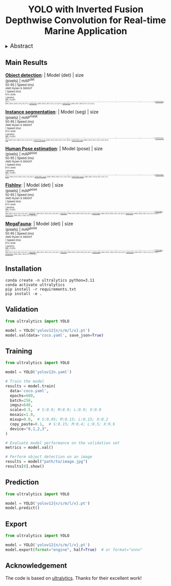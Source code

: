 

<div align="center">
<h1>YOLO with Inverted Fusion Depthwise Convolution for Real-time Marine Application</h1>
</div>

<details>
  <summary>
  <font size="+1">Abstract</font>
  </summary>
Efficient deep learning models are crucial for real-time computer vision on resource-constrained devices. This paper proposes the Inverted Fusion Depthwise Convolution (IFDWConv) module, integrating inverted bottleneck designs with structural re-parameterization for enhanced feature extraction and computational efficiency. Incorporated into YOLOv8, YOLOv11, and YOLOv12 within the Ultralytics framework, IFDWConv improves mean Average Precision (mAP) by over 1% on the COCO dataset across object detection, pose estimation, and instance segmentation. On marine datasets (FishInv and MegaFauna), our models achieve mAPs of 62% and 83%, surpassing baselines. Despite challenges with small objects and class confusion, IFDWConv offers a robust solution for efficient, high-performance vision tasks, particularly in underwater environments.
</details>


## Main Results

[**Object detection**](https://docs.ultralytics.com/tasks/detect/):
| Model (det)                                                                              | size<br><sup>(pixels) | mAP<sup>det<br>50-95 | Speed  (ms) <br><sup>AMD Ryzen 9 3900XT<br> | Speed  (ms) <br><sup>RTX 3090<br> | params<br><sup>(M) | FLOPs<br><sup>(G) |
| :------------------------------------------------------------------------------------| :--------------------: | :-------------------: | :---------------------: | :--------------------------------: | :-----------------: |
| [mYOLOv8n](https://github.com/thanhhvnqb/ultralytics-myolo-c2mb/releases/download/v1.0/myolov8n.pt) | 640                   | 39.8                 | 30.8                           | 4.9                           | 2.6                | 7.1              |
| [mYOLO11n](https://github.com/thanhhvnqb/ultralytics-myolo-c2mb/releases/download/v1.0/myolo11n.pt) | 640                   | 40.2                 | 30.7                              | 5.2                           | 2.7                | 6.7              |
| [mYOLO12n](https://github.com/thanhhvnqb/ultralytics-myolo-c2mb/releases/download/v1.0/myolo12n.pt) | 640                   | 41.0                 | 39.0                              | 8.7                           | 2.5                | 6.3              |

[**Instance segmentation**](https://docs.ultralytics.com/tasks/segment/):
| Model (seg)                                                                              | size<br><sup>(pixels) | mAP<sup>mask<br>50-95 | Speed  (ms) <br><sup>AMD Ryzen 9 3900XT<br> | Speed  (ms) <br><sup>RTX 3090<br> | params<br><sup>(M) | FLOPs<br><sup>(G) |
| :------------------------------------------------------------------------------------| :--------------------: | :-------------------: | :---------------------: | :--------------------------------: | :-----------------: |
| [mYOLOv8n-seg](https://github.com/thanhhvnqb/ultralytics-myolo-c2mb/releases/download/v1.0/myolov8n-seg.pt) | 640                   | 32.1                 | 46.5                           | 6.4                           | 2.9                | 11.0              |
| [mYOLO11n-pose](https://github.com/thanhhvnqb/ultralytics-myolo-c2mb/releases/download/v1.0/myolo11n-seg.pt) | 640                   | 32.5                 | 47.4                              | 8.2                           | 3.0                | 10.6              |
| [mYOLO12n-seg](https://github.com/thanhhvnqb/ultralytics-myolo-c2mb/releases/download/v1.0/myolo12n-seg.pt) | 640                   | 33.0                 | 55.7                              | 13.2                           | 2.8                | 10.2              |

[**Human Pose estimation**](https://docs.ultralytics.com/tasks/pose/):
| Model (pose)                                                                              | size<br><sup>(pixels) | mAP<sup>pose<br>50-95 | Speed  (ms) <br><sup>AMD Ryzen 9 3900XT<br> | Speed  (ms) <br><sup>RTX 3090<br> | params<br><sup>(M) | FLOPs<br><sup>(G) |
| :------------------------------------------------------------------------------------| :--------------------: | :-------------------: | :---------------------: | :--------------------------------: | :-----------------: |
| [mYOLOv8n-pose](https://github.com/thanhhvnqb/ultralytics-myolo-c2mb/releases/download/v1.0/myolov8n-pose.pt) | 640                   | 51.4                 | 43.0                           | 5.4                           | 2.9                | 8.0              |
| [mYOLO11n-pose](https://github.com/thanhhvnqb/ultralytics-myolo-c2mb/releases/download/v1.0/myolo11n-pose.pt) | 640                   | 49.9                 | 43.0                              | 5.7                           | 3.0                | 7.6              |
| [mYOLO12n-pose](https://github.com/thanhhvnqb/ultralytics-myolo-c2mb/releases/download/v1.0/myolo12n-pose.pt) | 640                   | 48.7                 | 51.9                              | 10.1                           | 2.8                | 7.2              |

[**FishInv**](https://github.com/Orange-OpenSource/marine-detect):
| Model (det)                                                                              | size<br><sup>(pixels) | mAP<sup>pose<br>50-95 | Speed  (ms) <br><sup>AMD Ryzen 9 3900XT<br> | Speed  (ms) <br><sup>RTX 3090<br> | params<br><sup>(M) | FLOPs<br><sup>(G) |
| :------------------------------------------------------------------------------------| :--------------------: | :-------------------: | :---------------------: | :--------------------------------: | :-----------------: |
| [YOLOv8n](https://github.com/thanhhvnqb/ultralytics-myolo-c2mb/releases/download/v1.0/yolov8n-FishInv.pt) | 640                   | 60.1                 | 25.3                           | 4.8                           | 3.0                | 8.1              |
| [YOLO11n](https://github.com/thanhhvnqb/ultralytics-myolo-c2mb/releases/download/v1.0/yolo11n-FishInv.pt) | 640                   | 61.7                 | 32.5                           | 6.1                           | 2.6                | 6.5               |
| [YOLO12n](https://github.com/thanhhvnqb/ultralytics-myolo-c2mb/releases/download/v1.0/yolo12n-FishInv.pt) | 640                   | 61.9                 | 38.1                           | 8.8                           | 2.6                | 6.5               |
| [mYOLOv8n](https://github.com/thanhhvnqb/ultralytics-myolo-c2mb/releases/download/v1.0/myolov8n-FishInv.pt) | 640                   | 61.9                 | 30.8                           | 4.9                           | 2.6                | 6.9              |
| [mYOLO11n](https://github.com/thanhhvnqb/ultralytics-myolo-c2mb/releases/download/v1.0/myolo11n-FishInv.pt) | 640                   | 62.8                 | 30.7                              | 5.2                           | 2.7                | 6.5              |
| [mYOLO12n](https://github.com/thanhhvnqb/ultralytics-myolo-c2mb/releases/download/v1.0/myolo12n-FishInv.pt) | 640                   | 62.2                 | 39.0                              | 8.7                           | 2.5                | 6.1              |

[**MegaFauna**](https://github.com/Orange-OpenSource/marine-detect):
| Model (det)                                                                              | size<br><sup>(pixels) | mAP<sup>pose<br>50-95 | Speed  (ms) <br><sup>AMD Ryzen 9 3900XT<br> | Speed  (ms) <br><sup>RTX 3090<br> | params<br><sup>(M) | FLOPs<br><sup>(G) |
| :------------------------------------------------------------------------------------| :--------------------: | :-------------------: | :---------------------: | :--------------------------------: | :-----------------: |
| [YOLOv8n](https://github.com/thanhhvnqb/ultralytics-myolo-c2mb/releases/download/v1.0/yolov8n-MegaFauna.pt) | 640                   | 83.1                 | 25.3                           | 4.8                           | 3.0                | 8.1              |
| [YOLO11n](https://github.com/thanhhvnqb/ultralytics-myolo-c2mb/releases/download/v1.0/yolo11n-MegaFauna.pt) | 640                   | 83.1                 | 32.5                           | 6.1                           | 2.6                | 6.5               |
| [YOLO12n](https://github.com/thanhhvnqb/ultralytics-myolo-c2mb/releases/download/v1.0/yolo12n-MegaFauna.pt) | 640                   | 83.4                 | 38.1                           | 8.8                           | 2.6                | 6.5               |
| [mYOLOv8n](https://github.com/thanhhvnqb/ultralytics-myolo-c2mb/releases/download/v1.0/myolov8n-MegaFauna.pt) | 640                   | 83.5                 | 30.8                           | 4.9                           | 2.6                | 6.9              |
| [mYOLO11n](https://github.com/thanhhvnqb/ultralytics-myolo-c2mb/releases/download/v1.0/myolo11n-MegaFauna.pt) | 640                   | 83.7                 | 30.7                              | 5.2                           | 2.7                | 6.5              |
| [mYOLO12n](https://github.com/thanhhvnqb/ultralytics-myolo-c2mb/releases/download/v1.0/myolo12n-MegaFauna.pt) | 640                   | 84.1                 | 39.0                              | 8.7                           | 2.5                | 6.1              |


## Installation
```
conda create -n ultralytics python=3.11
conda activate ultralytics
pip install -r requirements.txt
pip install -e .
```

## Validation

```python
from ultralytics import YOLO

model = YOLO('yolov12{n/s/m/l/x}.pt')
model.val(data='coco.yaml', save_json=True)
```

## Training 
```python
from ultralytics import YOLO

model = YOLO('yolov12n.yaml')

# Train the model
results = model.train(
  data='coco.yaml',
  epochs=600, 
  batch=256, 
  imgsz=640,
  scale=0.5,  # S:0.9; M:0.9; L:0.9; X:0.9
  mosaic=1.0,
  mixup=0.0,  # S:0.05; M:0.15; L:0.15; X:0.2
  copy_paste=0.1,  # S:0.15; M:0.4; L:0.5; X:0.6
  device="0,1,2,3",
)

# Evaluate model performance on the validation set
metrics = model.val()

# Perform object detection on an image
results = model("path/to/image.jpg")
results[0].show()

```

## Prediction
```python
from ultralytics import YOLO

model = YOLO('yolov12{n/s/m/l/x}.pt')
model.predict()
```

## Export
```python
from ultralytics import YOLO

model = YOLO('yolov12{n/s/m/l/x}.pt')
model.export(format="engine", half=True)  # or format="onnx"
```

## Acknowledgement

The code is based on [ultralytics](https://github.com/ultralytics/ultralytics). Thanks for their excellent work!

<!-- ## Citation

```BibTeX
@article{tian2025yolov12,
  title={YOLOv12: Attention-Centric Real-Time Object Detectors},
  author={Tian, Yunjie and Ye, Qixiang and Doermann, David},
  journal={arXiv preprint arXiv:2502.12524},
  year={2025}
}
``` -->
